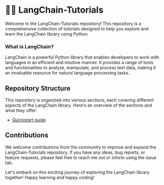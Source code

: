 # 🦜🔗 LangChain-Tutorials
Welcome to the LangChain-Tutorials repository! This repository is a comprehensive collection of tutorials designed to help you explore and learn the LangChain library using Python.

### What is LangChain?
LangChain is a powerful Python library that enables developers to work with languages in an efficient and intuitive manner. It provides a range of tools and functionalities to analyze, manipulate, and process text data, making it an invaluable resource for natural language processing tasks.

## Repository Structure
This repository is organized into various sections, each covering different aspects of the LangChain library. Here's an overview of the sections and what they offer:

* [Quickstart guide](https://github.com/SiddheshBangar/LangChain-Tutorials/tree/main/Quickstart)

## Contributions
We welcome contributions from the community to improve and expand the LangChain-Tutorials repository. If you have any ideas, bug reports, or feature requests, please feel free to reach me out or inform using the issue tab.

Let's embark on this exciting journey of exploring the LangChain library together! Happy learning and happy coding!
